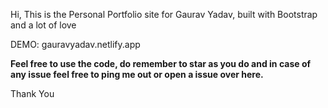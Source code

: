 Hi, This is the Personal Portfolio site for Gaurav Yadav, built with Bootstrap and a lot of love

DEMO:  gauravyadav.netlify.app

**Feel free to use the code, do remember to star as you do and in case of any issue feel free to ping me out or open a issue over here.**

Thank You
